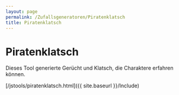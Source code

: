 ```yaml
---
layout: page
permalink: /Zufallsgeneratoren/Piratenklatsch
title: Piratenklatsch
---
```


# Piratenklatsch

Dieses Tool generierte Gerücht und Klatsch, die Charaktere erfahren können.


[/jstools/piratenklatsch.html]({{ site.baseurl }}/Include)


